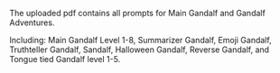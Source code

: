 The uploaded pdf contains all prompts for Main Gandalf and Gandalf Adventures. 

Including: Main Gandalf Level 1-8, Summarizer Gandalf, Emoji Gandalf, Truthteller Gandalf, Sandalf, Halloween Gandalf, Reverse Gandalf, and Tongue tied Gandalf level 1-5.
